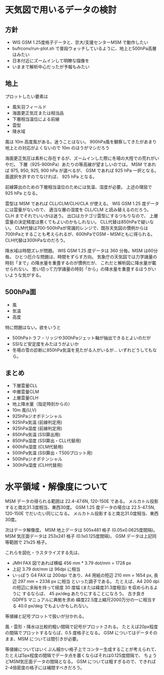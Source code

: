 # 天気図で用いるデータの検討
## 方針
* WIS GSM 1.25度格子データと、京大/支援センターMSM で動作したい
* bufrconv/run-plot.sh で普段ウォッチしているように、地上と500hPa高層はみたい
* 日本付近にズームインして明瞭な描像を
* いままで解析中心だったが予報もみたい

## 地上
プロットしたい要素は
* 風矢羽フィールド
* 海面更正気圧または相当品
* 下層相当温位による前線
* 雲型
* 降水域

風は 10m 高度風がある。迷うことはない。
900hPa風を観察してきたがあまり地上との対応がよくないので 10m のほうがマシだろう

海面更正気圧は素朴に存在するが、ズームインした際に冬場の大陸での荒れがいやだ。
下層（925-900hPa）あたりの等高線が望ましいのでは。
MSM であれば 975, 950, 925, 900 hPa が選べるが、
GSM であれば 925 hPa 一択となる。
面選択を許すのでなければ、 925 hPa となる。

前線算出のための下層相当温位のためには気温、湿度が必要。
上述の理屈で 925 hPa となる。

雲型は MSM であれば CLL/CLM/CLH/CLA が使える。
WIS GSM 1.25 度データには雲量がないので、 適当な層の湿度を
CLL/CLM と読み替えるのだろう。 CLH までそれでいいかは迷う。
出口はカテゴリ雲型にするつもりなので、
上層雲量の決定精度は悪くてもよいのかもしれない。
CLL代替は850hPaで疑いない。
CLM代替は700-500hPaが常識的レンジで、既存天気図の慣例からは700hPaとすることも考えられるが、600hPaでGSM・MSMともに得られる。
CLH代替は300hPaなのだろう。

降水域は時間ズレが問題。
WIS GSM 1.25 度データは 360 分毎。MSM は60分毎。
ひとつ厄介な問題は、時間をずらす方向。
気象庁の天気図では力学諸量の時刻「まで」の降水量を重畳するのが慣例だが、
これだと解析図に降水量が載せられない。
思い切って力学諸量の時刻「から」の降水量を重畳するほうがいいような気がする。

## 500hPa面
* 風
* 気温
* 高度

特に問題はない。欲をいうと

* 500hPaトラフ・リッジや300hPaジェット軸が抽出できるとよいのだが
* SSIなど安定度をみたほうがよいか
* 冬場の雪の診断に850hPa気温を見たがる人がいるが... いずれどうしてもなら。

## まとめ

* 下層雲量CLL
* 中層雲量CLM
* 上層雲量CLH
* 地上降水量（指定時刻からの）
* 10m 風(U,V)
* 925hPaジオポテンシャル
* 925hPa気温 (前線判定用)
* 925hPa湿度 (前線判定用)
* 850hPa気温 (SSI算出用)
* 850hPa湿度 (SSI算出・CLL代替用)
* 600hPa湿度 (CLM代替用)
* 500hPa気温 (SSI算出・T500プロット用)
* 500hPaジオポテンシャル
* 300hPa湿度 (CLH代替用)

# 水平領域・解像度について

MSM データの得られる範囲は 22.4-47.6N, 120-150E である。
メルカトル投影すると南北31.3度相当、東西30度。
GSM 1.25 度データの場合は 22.5-47.5N, 120-150E でだいたい同じになる。
メルカトル投影すると南北31.0度相当、東西30度。

次はデータ解像度。
MSM 地上データは 505x481 格子 (0.05x0.0625度間隔)。
MSM 気圧面データは 253x241 格子 (0.1x0.125度間隔)。
GSM データは上記同等範囲で 21x25 格子。

これらを図化・ラスタライズする先は、
* JMH FAX 図であれば横幅 456 mm * 3.79 dot/mm = 1728 px 
* 上記 3.79 dot/mm は 96dpi に相当
* いっぽう G4 FAX は 200dpi であり、A4 用紙の短辺 210 mm = 1654 px, 長辺 297 mm = 2338 px に相当
といった調子である。
たとえば、A4 200 dpi の短辺に余裕を持って経度 30 度幅 (または緯度31.3度相当) を収められるように
するならば、 45 px/deg あたりにすることになろう。
古き良き GDPFS マニュアルに典拠を求め
緯度22.5度上縮尺2000万分の一に相当する 40.0 px/deg でもよいかもしれない。

等値線と記号プロットで扱いが分かれる。

風・雲形・降水は比較的粗い間隔で記号がプロットされる。
たとえば20px程度の間隔でプロットするならば、0.5 度格子となる。
GSM についてはデータそのまま、MSM については間引きが必要。

等値線についてはいくぶん細かい格子上でコンター生成することが考えられて、
たとえば5px程度の間隔でデータ点を置くならばそれは0.125度間隔で、
ちょうどMSM気圧面データの間隔となる。
GSM については粗すぎるので、できれば2-4倍密度の格子には補間すべきだろう。
